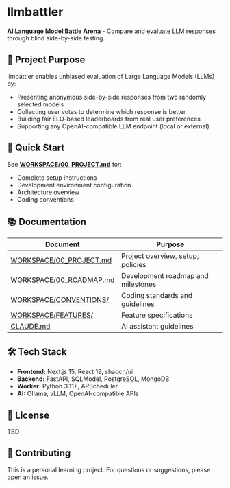 # llmbattler

**AI Language Model Battle Arena** - Compare and evaluate LLM responses through blind side-by-side testing.

## 🎯 Project Purpose

llmbattler enables unbiased evaluation of Large Language Models (LLMs) by:
- Presenting anonymous side-by-side responses from two randomly selected models
- Collecting user votes to determine which response is better
- Building fair ELO-based leaderboards from real user preferences
- Supporting any OpenAI-compatible LLM endpoint (local or external)

## 🚀 Quick Start

See **[WORKSPACE/00_PROJECT.md](./WORKSPACE/00_PROJECT.md)** for:
- Complete setup instructions
- Development environment configuration
- Architecture overview
- Coding conventions

## 📚 Documentation

| Document | Purpose |
|----------|---------|
| [WORKSPACE/00_PROJECT.md](./WORKSPACE/00_PROJECT.md) | Project overview, setup, policies |
| [WORKSPACE/00_ROADMAP.md](./WORKSPACE/00_ROADMAP.md) | Development roadmap and milestones |
| [WORKSPACE/CONVENTIONS/](./WORKSPACE/CONVENTIONS/) | Coding standards and guidelines |
| [WORKSPACE/FEATURES/](./WORKSPACE/FEATURES/) | Feature specifications |
| [CLAUDE.md](./CLAUDE.md) | AI assistant guidelines |

## 🛠️ Tech Stack

- **Frontend:** Next.js 15, React 19, shadcn/ui
- **Backend:** FastAPI, SQLModel, PostgreSQL, MongoDB
- **Worker:** Python 3.11+, APScheduler
- **AI:** Ollama, vLLM, OpenAI-compatible APIs

## 📝 License

TBD

## 🤝 Contributing

This is a personal learning project. For questions or suggestions, please open an issue.
